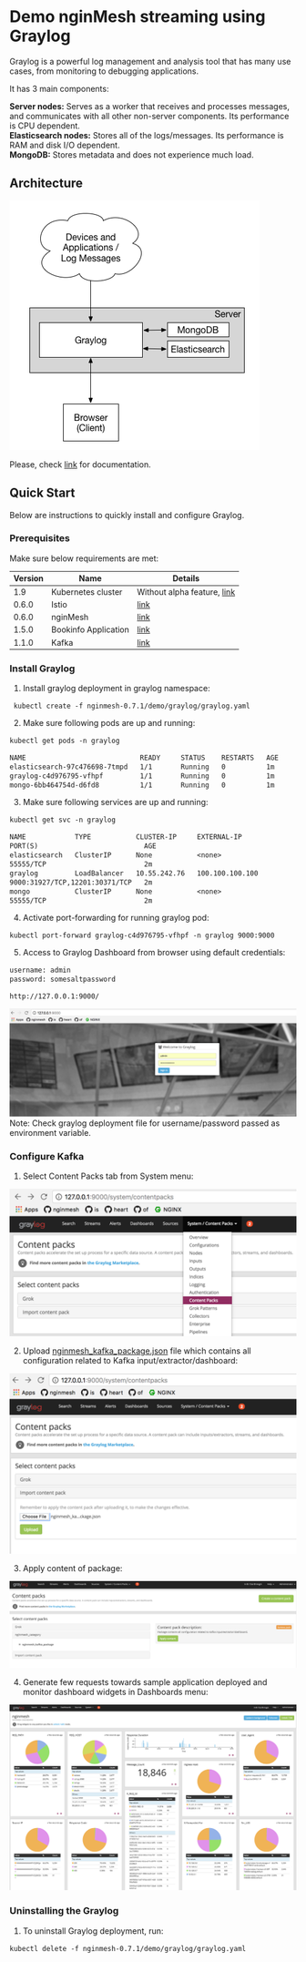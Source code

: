 # Demo nginMesh streaming using Graylog

Graylog is a powerful log management and analysis tool that has many use cases, from monitoring to debugging applications.

It has 3 main components:

**Server nodes:** Serves as a worker that receives and processes messages, and communicates with all other non-server components. Its performance is CPU dependent. <br>
**Elasticsearch nodes:** Stores all of the logs/messages. Its performance is RAM and disk I/O dependent.<br>
**MongoDB:** Stores metadata and does not experience much load.

## Architecture

![Alt text](images/graylog.png?raw=true "Graylog Architecture") 

Please, check [link](http://docs.graylog.org/en/2.4/) for documentation.

## Quick Start
Below are instructions to quickly install and configure Graylog.

### Prerequisites
Make sure below requirements are met:
  
  | Version | Name | Details |
  | --- | ------ | ------ |
  |1.9|Kubernetes cluster|Without alpha feature, [link](https://istio.io/docs/setup/kubernetes/quick-start.html#google-kubernetes-engine)|
  |0.6.0|Istio|[link](https://istio.io/docs/setup/kubernetes/quick-start.html)|
  |0.6.0|nginMesh|[link](https://github.com/nginmesh/nginmesh/blob/master/README.md)|
  |1.5.0|Bookinfo Application|[link](https://github.com/istio/istio/blob/master/samples/bookinfo/src)|
  |1.1.0|Kafka|[link](https://kafka.apache.org/downloadsc)|

### Install Graylog
1. Install graylog deployment in graylog namespace:
```
 kubectl create -f nginmesh-0.7.1/demo/graylog/graylog.yaml
```
2. Make sure following pods are up and running:

```
kubectl get pods -n graylog
```
```
NAME                            READY     STATUS    RESTARTS   AGE
elasticsearch-97c476698-7tmpd   1/1       Running   0          1m
graylog-c4d976795-vfhpf         1/1       Running   0          1m
mongo-6bb464754d-d6fd8          1/1       Running   0          1m
```
3. Make sure following services are up and running: 
```
kubectl get svc -n graylog
```
```
NAME            TYPE           CLUSTER-IP     EXTERNAL-IP       PORT(S)                          AGE
elasticsearch   ClusterIP      None           <none>            55555/TCP                        2m
graylog         LoadBalancer   10.55.242.76   100.100.100.100   9000:31927/TCP,12201:30371/TCP   2m
mongo           ClusterIP      None           <none>            55555/TCP                        2m

```

4. Activate port-forwarding for running graylog pod:
```
kubectl port-forward graylog-c4d976795-vfhpf -n graylog 9000:9000
```

5. Access to Graylog Dashboard from browser using default credentials:
 ```
username: admin
password: somesaltpassword
```
```
http://127.0.0.1:9000/
```
![Alt text](images/1_login.png?raw=true "Login")
Note: Check graylog deployment file for username/password passed as environment variable. 


### Configure Kafka
1. Select Content Packs tab from System menu:

![Alt text](images/2_content_packs.png?raw=true "Content Packs")

2. Upload  [nginmesh_kafka_package.json](nginmesh_kafka_package.json) file which contains all configuration related to Kafka input/extractor/dashboard:

![Alt text](images/3_upload_package.png?raw=true "Upload Packs")

3. Apply content of package:

![Alt text](images/4_apply_content.png?raw=true "Apply Content ")

4. Generate few requests towards sample application deployed and monitor dashboard widgets in Dashboards menu:

![Alt text](images/5_dashboard.png?raw=true "Dashboard ")


### Uninstalling the Graylog
1. To uninstall Graylog deployment, run:
``` 
kubectl delete -f nginmesh-0.7.1/demo/graylog/graylog.yaml
```

